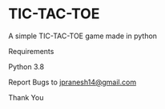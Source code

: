 # TIC-TAC-TOE

A simple TIC-TAC-TOE game made in python

Requirements

Python 3.8 

Report Bugs to jpranesh14@gmail.com

Thank You 
